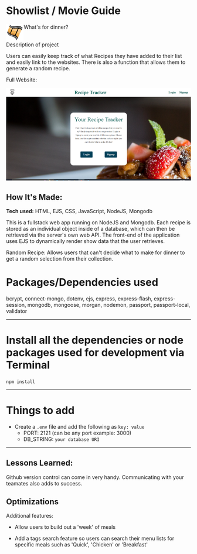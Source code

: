 # Showlist / Movie Guide

<img src="https://github.com/NickSramcik/showlist/blob/main/public/assets/best-buds-logo.png?raw=true" align="left" height="48" width="48" > What's for dinner?

<br>
Description of project

Users can easily keep track of what Recipes they have added to their list and easily link to the websites. There is also a function that allows them to generate a random recipe. 

Full Website: 

![Screen shot](public/assets/meals1.PNG)

## How It's Made:

**Tech used:** HTML, EJS, CSS, JavaScript, NodeJS, Mongodb

This is a fullstack web app running on NodeJS and Mongodb. Each recipe is stored as an individual object inside of a database, which can then be retrieved via the server's own web API. The front-end of the application uses EJS to dynamically render show data that the user retrieves. 

Random Recipe: Allows users that can't decide what to make for dinner to get a random selection from their collection.


# Packages/Dependencies used 

bcrypt, connect-mongo, dotenv, ejs, express, express-flash, express-session, mongodb, mongoose, morgan, nodemon, passport, passport-local, validator

---

# Install all the dependencies or node packages used for development via Terminal

`npm install` 

---

# Things to add

- Create a `.env` file and add the following as `key: value` 
  - PORT: 2121 (can be any port example: 3000) 
  - DB_STRING: `your database URI` 
 ---

## Lessons Learned:
Github version control can come in very handy. Communicating with your teamates also adds to success.


## Optimizations
Additional features:

- Allow users to build out a 'week' of meals

- Add a tags search feature so users can search their menu lists for specific meals such as 'Quick', 'Chicken' or 'Breakfast'
